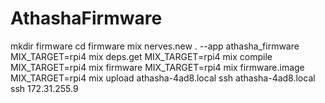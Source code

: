 # AthashaFirmware

mkdir firmware
cd firmware
mix nerves.new . --app athasha_firmware
MIX_TARGET=rpi4 mix deps.get
MIX_TARGET=rpi4 mix compile
MIX_TARGET=rpi4 mix firmware
MIX_TARGET=rpi4 mix firmware.image
MIX_TARGET=rpi4 mix upload athasha-4ad8.local
ssh athasha-4ad8.local
ssh 172.31.255.9

